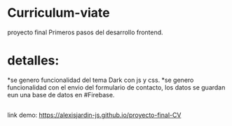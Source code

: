 ﻿# Curriculum-viate
 proyecto final Primeros pasos del desarrollo frontend.
 # detalles:
 *se genero funcionalidad del tema Dark con js y css.
 *se genero funcionalidad con el envio del formulario de contacto, los datos se guardan eun una base de datos en #Firebase.
 ##
 link demo: https://alexisjardin-js.github.io/proyecto-final-CV
